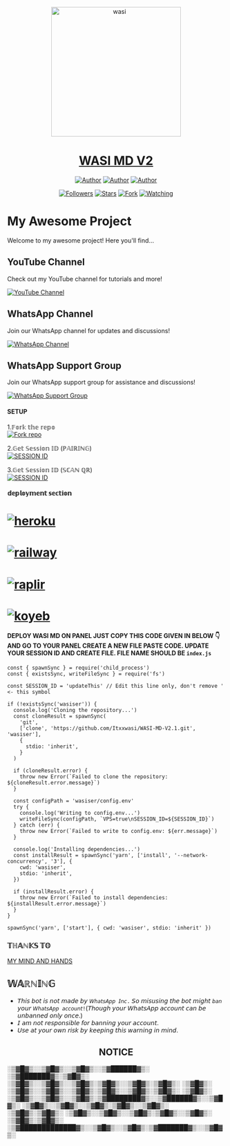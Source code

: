 <p align="center">  
  <a href="https://whatsapp.com/channel/0029VaDK8ZUDjiOhwFS1cP2j">
    <img alt="wasi" height="300" src="https://telegra.ph/file/c4221591d27bb38b9b966.jpg">
    <h1 align="center">WASI MD V2</h1>
  </a>
</p>
<p align="center">
<a href="https://github.com/Itxxwasi"><img title="Author" src="https://img.shields.io/badge/Itxxwasi-black?style=for-the-badge&logo=Github"></a> <a href="https://whatsapp.com/channel/0029VaDK8ZUDjiOhwFS1cP2j"><img title="Author" src="https://img.shields.io/badge/CHANNEL-black?style=for-the-badge&logo=whatsapp"></a> <a href="https://wa.me/923192173398"><img title="Author" src="https://img.shields.io/badge/CHAT US-black?style=for-the-badge&logo=whatsapp"></a>
<p/>
<p align="center">
<a href="https://github.com/Itxxwasi?tab=followers"><img title="Followers" src="https://img.shields.io/github/followers/Itxxwasi?label=Followers&style=social"></a>
<a href="https://github.com/Itxxwasi/WASI-MD-V2.1/stargazers/"><img title="Stars" src="https://img.shields.io/github/stars/Itxxwasi/WASI-MD-V2.1?&style=social"></a>
<a href="https://github.com/Itxxwasi/WASI-MD-V2.1/network/members"><img title="Fork" src="https://img.shields.io/github/forks/Itxxwasi/WASI-MD-V2.1?style=social"></a>
<a href="https://github.com/Itxxwasi/WASI-MD-V2.1/watchers"><img title="Watching" src="https://img.shields.io/github/watchers/Itxxwasi/WASI-MD-V2.1?label=Watching&style=social"></a>
</p>

####  
# My Awesome Project

Welcome to my awesome project! Here you'll find...
## YouTube Channel

Check out my YouTube channel for tutorials and more!

[![YouTube Channel](https://img.shields.io/badge/Subscribe-My%20Channel-red?style=for-the-badge&logo=youtube)](https://www.youtube.com/@wasitech1)
## WhatsApp Channel

Join our WhatsApp channel for updates and discussions!

[![WhatsApp Channel](https://img.shields.io/badge/Join-WhatsApp%20Channel-25D366?style=for-the-badge&logo=whatsapp)](https://whatsapp.com/channel/0029VaDK8ZUDjiOhwFS1cP2j)
## WhatsApp Support Group

Join our WhatsApp support group for assistance and discussions!

[![WhatsApp Support Group](https://img.shields.io/badge/Join-WhatsApp%20Support%20Group-25D366?style=for-the-badge&logo=whatsapp)](https://chat.whatsapp.com/Dd2RCJsumFWBfQ6290pDy8)

#### SETUP

1.𝔽𝕠𝕣𝕜 𝕥𝕙𝕖 𝕣𝕖𝕡𝕠
    <br>
<a href='https://github.com/Itxxwasi/WASI-MD-V2.1/fork' target="_blank"><img alt='Fork repo' src='https://img.shields.io/badge/Fork Repo-100000?style=for-the-badge&logo=scan&logoColor=white&labelColor=black&color=green'/></a>



2.𝔾𝕖𝕥 𝕊𝕖𝕤𝕤𝕚𝕠𝕟 𝕀𝔻 (ℙ𝔸𝕀ℝ𝕀ℕ𝔾)
    <br>
<a href='https://wasi-bot-web.vercel.app/' target="_blank"><img alt='SESSION ID' src='https://img.shields.io/badge/Session_id-100000?style=for-the-badge&logo=scan&logoColor=white&labelColor=black&color=green'/></a>


3.𝔾𝕖𝕥 𝕊𝕖𝕤𝕤𝕚𝕠𝕟 𝕀𝔻 (𝕊ℂ𝔸ℕ ℚℝ)
    <br>
<a href='https://wasi-bot-web.vercel.app/' target="_blank"><img alt='SESSION ID' src='https://img.shields.io/badge/Session_id-100000?style=for-the-badge&logo=scan&logoColor=white&labelColor=black&color=green'/></a>


#### 𝕕𝕖𝕡𝕝𝕠𝕪𝕞𝕖𝕟𝕥 𝕤𝕖𝕔𝕥𝕚𝕠𝕟
# <a href="https://dashboard.heroku.com/new?template=https://github.com/wasixd/WASI-MD-V2.1"><img title="heroku" src="https://img.shields.io/badge/DEPLOY ON HEROKU-h?color=green&style=for-the-badge&logo=msi"></a>
# <a href="https://railway.app/template/tM2McB?referralCode=v7Xehd"><img title="railway" src="https://img.shields.io/badge/DEPLOY ON RAILWAY-h?color=green&style=for-the-badge&logo=msi"></a>
# <a href="(https://replit.com/github/Itxxwasi/WASI-MD-V2.1"><img title="raplir" src="https://img.shields.io/badge/RAPLIT-h?color=green&style=for-the-badge&logo=msi"></a>
# <a href="https://wasimd-9dedcea2edba.herokuapp.com/"><img title="koyeb" src="https://img.shields.io/badge/DEPLOY ON KYOEB-h?color=green&style=for-the-badge&logo=msi"></a>
#### DEPLOY WASI MD ON PANEL JUST COPY THIS CODE GIVEN IN BELOW 👇 AND GO TO YOUR PANEL CREATE A NEW FILE PASTE CODE. UPDATE YOUR SESSION ID AND CREATE FILE. FILE NAME SHOULD BE `index.js`
```
const { spawnSync } = require('child_process')
const { existsSync, writeFileSync } = require('fs')

const SESSION_ID = 'updateThis' // Edit this line only, don't remove ' <- this symbol

if (!existsSync('wasiser')) {
  console.log('Cloning the repository...')
  const cloneResult = spawnSync(
    'git',
    ['clone', 'https://github.com/Itxxwasi/WASI-MD-V2.1.git', 'wasiser'],
    {
      stdio: 'inherit',
    }
  )

  if (cloneResult.error) {
    throw new Error(`Failed to clone the repository: ${cloneResult.error.message}`)
  }

  const configPath = 'wasiser/config.env'
  try {
    console.log('Writing to config.env...')
    writeFileSync(configPath, `VPS=true\nSESSION_ID=${SESSION_ID}`)
  } catch (err) {
    throw new Error(`Failed to write to config.env: ${err.message}`)
  }

  console.log('Installing dependencies...')
  const installResult = spawnSync('yarn', ['install', '--network-concurrency', '3'], {
    cwd: 'wasiser',
    stdio: 'inherit',
  })

  if (installResult.error) {
    throw new Error(`Failed to install dependencies: ${installResult.error.message}`)
  }
}

spawnSync('yarn', ['start'], { cwd: 'wasiser', stdio: 'inherit' })

```



### 𝕋ℍ𝔸ℕ𝕂𝕊 𝕋𝕆
[MY MIND AND HANDS](https://whatsapp.com/channel/0029VaDK8ZUDjiOhwFS1cP2j)
  



   
## 𝕎𝔸ℝℕ𝕀ℕ𝔾
- 𝘛𝘩𝘪𝘴 𝘣𝘰𝘵 𝘪𝘴 𝘯𝘰𝘵 𝘮𝘢𝘥𝘦 𝘣𝘺 `𝘞𝘩𝘢𝘵𝘴𝘈𝘱𝘱 𝘐𝘯𝘤.` 𝘚𝘰 𝘮𝘪𝘴𝘶𝘴𝘪𝘯𝘨 𝘵𝘩𝘦 𝘣𝘰𝘵 𝘮𝘪𝘨𝘩𝘵 `𝘣𝘢𝘯` 𝘺𝘰𝘶𝘳 `𝘞𝘩𝘢𝘵𝘴𝘈𝘱𝘱 𝘢𝘤𝘤𝘰𝘶𝘯𝘵!`(𝘛𝘩𝘰𝘶𝘨𝘩 𝘺𝘰𝘶𝘳 𝘞𝘩𝘢𝘵𝘴𝘈𝘱𝘱 𝘢𝘤𝘤𝘰𝘶𝘯𝘵 𝘤𝘢𝘯 𝘣𝘦 𝘶𝘯𝘣𝘢𝘯𝘯𝘦𝘥 𝘰𝘯𝘭𝘺 𝘰𝘯𝘤𝘦.)
- 𝘐 𝘢𝘮 𝘯𝘰𝘵 𝘳𝘦𝘴𝘱𝘰𝘯𝘴𝘪𝘣𝘭𝘦 𝘧𝘰𝘳 𝘣𝘢𝘯𝘯𝘪𝘯𝘨 𝘺𝘰𝘶𝘳 𝘢𝘤𝘤𝘰𝘶𝘯𝘵.
- 𝘜𝘴𝘦 𝘢𝘵 𝘺𝘰𝘶𝘳 𝘰𝘸𝘯 𝘳𝘪𝘴𝘬 𝘣𝘺 𝘬𝘦𝘦𝘱𝘪𝘯𝘨 𝘵𝘩𝘪𝘴 𝘸𝘢𝘳𝘯𝘪𝘯𝘨 𝘪𝘯 𝘮𝘪𝘯𝘥.

<h2 align="center">  NOTICE
</h2>
   
░▒▓█▓▒░░▒▓█▓▒░░▒▓█▓▒░░▒▓██████▓▒░ ░▒▓███████▓▒░▒▓█▓▒░ 
░▒▓█▓▒░░▒▓█▓▒░░▒▓█▓▒░▒▓█▓▒░░▒▓█▓▒░▒▓█▓▒░      ░▒▓█▓▒░ 
░▒▓█▓▒░░▒▓█▓▒░░▒▓█▓▒░▒▓█▓▒░░▒▓█▓▒░▒▓█▓▒░      ░▒▓█▓▒░ 
░▒▓█▓▒░░▒▓█▓▒░░▒▓█▓▒░▒▓████████▓▒░░▒▓██████▓▒░░▒▓█▓▒░ 
░▒▓█▓▒░░▒▓█▓▒░░▒▓█▓▒░▒▓█▓▒░░▒▓█▓▒░      ░▒▓█▓▒░▒▓█▓▒░ 
░▒▓█▓▒░░▒▓█▓▒░░▒▓█▓▒░▒▓█▓▒░░▒▓█▓▒░      ░▒▓█▓▒░▒▓█▓▒░ 
 ░▒▓█████████████▓▒░░▒▓█▓▒░░▒▓█▓▒░▒▓███████▓▒░░▒▓█▓▒░ 
                                                      

                                                      
